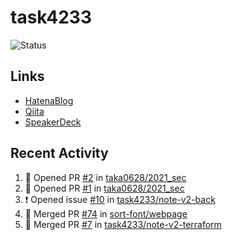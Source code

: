 # task4233
![Status](https://github-readme-stats.vercel.app/api?username=task4233&count_private=true&show_icons=true&theme=chartreuse-dark)

## Links
 - [HatenaBlog](https://task4233.hatenablog.com/)
 - [Qiita](https://qiita.com/task4233)
 - [SpeakerDeck](https://speakerdeck.com/task4233)

## Recent Activity
<!--START_SECTION:activity-->
1. 💪 Opened PR [#2](https://github.com/taka0628/2021_sec/pull/2) in [taka0628/2021_sec](https://github.com/taka0628/2021_sec)
2. 💪 Opened PR [#1](https://github.com/taka0628/2021_sec/pull/1) in [taka0628/2021_sec](https://github.com/taka0628/2021_sec)
3. ❗️ Opened issue [#10](https://github.com/task4233/note-v2-back/issues/10) in [task4233/note-v2-back](https://github.com/task4233/note-v2-back)
4. 🎉 Merged PR [#74](https://github.com/sort-font/webpage/pull/74) in [sort-font/webpage](https://github.com/sort-font/webpage)
5. 🎉 Merged PR [#7](https://github.com/task4233/note-v2-terraform/pull/7) in [task4233/note-v2-terraform](https://github.com/task4233/note-v2-terraform)
<!--END_SECTION:activity-->
